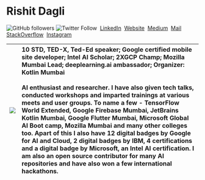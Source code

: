 # Rishit Dagli

![GitHub followers](https://img.shields.io/github/followers/Rishit-dagli?style=social)
![Twitter Follow](https://img.shields.io/twitter/follow/rishit_dagli?style=social)&nbsp;
[LinkedIn](https://www.linkedin.com/in/rishit-dagli)&nbsp;
[Website](https://www.rishit.tech)&nbsp;
[Medium](https://medium.com/@rishit.dagli)&nbsp;
[Mail](mailto:rishit.dagli@gmail.com)&nbsp;
[StackOverflow](https://stackoverflow.com/users/11878567/rishit-dagli)&nbsp;
[Instagram](https://www.instagram.com/rishit_dagli/)

|<img src="https://github.com/Rishit-dagli/Resume/blob/master/Images/profile_photo.png"></img>|10 STD, TED-X, Ted-Ed speaker; Google certified mobile site developer; Intel AI Scholar; 2XGCP Champ; Mozilla Mumbai Lead; deeplearning.ai ambassador; Organizer: Kotlin Mumbai <br><br> AI enthusiast and researcher. I have also given tech talks, conducted workshops and imparted trainings at various meets and user groups. To name a few - TensorFlow World Extended, Google Firebase Mumbai, JetBrains Kotlin Mumbai, Google Flutter Mumbai, Microsoft Global AI Boot camp, Mozilla Mumbai and many other colleges too.  Apart of this I also have 12 digital badges by Google for AI and Cloud, 2 digital badges by IBM, 4 certifications and a digital badge by Microsoft, an Intel AI certification. I am also an open source contributor for many AI repositories and have also won a few international hackathons.| 
| ------------- |:-------------|

